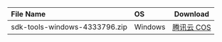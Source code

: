 | File Name |   OS    | Download |
| :-------- | :------ | :------: |
| sdk-tools-windows-4333796.zip |  Windows  | [腾讯云 COS](https://dl-mirrors-1253943875.cos.ap-chengdu.myqcloud.com/android/sdk-tools/sdk-tools-windows-4333796.zip) |

